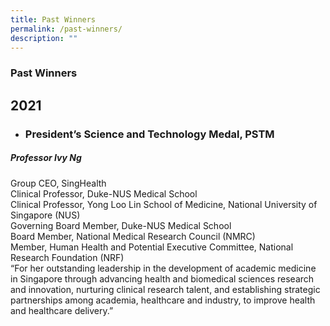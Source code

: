 ```yaml
---
title: Past Winners
permalink: /past-winners/
description: ""
---
```

### **Past Winners**

## 2021

* ### **President’s Science and Technology Medal, PSTM**
 ##### **Professor Ivy Ng**  
Group CEO, SingHealth  
Clinical Professor, Duke-NUS Medical School  
Clinical Professor, Yong Loo Lin School of Medicine, National University of Singapore (NUS)  
Governing Board Member, Duke-NUS Medical School  
Board Member, National Medical Research Council (NMRC)  
Member, Human Health and Potential Executive Committee, National Research Foundation (NRF)  
  “For her outstanding leadership in the development of academic medicine in Singapore through advancing health and biomedical sciences research and innovation, nurturing clinical research talent, and establishing strategic partnerships among academia, healthcare and industry, to improve health and healthcare delivery.”